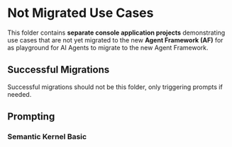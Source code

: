 # Not Migrated Use Cases

This folder contains **separate console application projects** demonstrating use cases that are not yet migrated to the new **Agent Framework (AF)** 
for as playground for AI Agents to migrate to the new Agent Framework.

## Successful Migrations 

Successful migrations should not be this folder, only triggering prompts if needed.

## Prompting

### Semantic Kernel Basic

